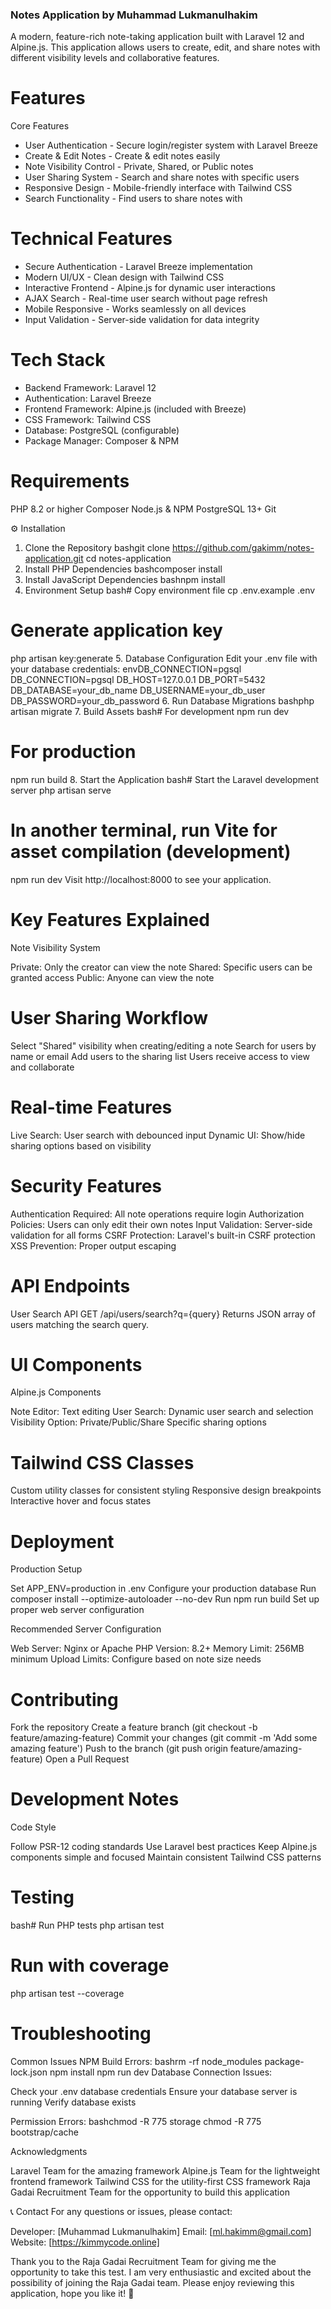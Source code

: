 ### Notes Application by Muhammad Lukmanulhakim
A modern, feature-rich note-taking application built with Laravel 12 and Alpine.js. This application allows users to create, edit, and share notes with different visibility levels and collaborative features.

# Features
Core Features

- User Authentication - Secure login/register system with Laravel Breeze
- Create & Edit Notes - Create & edit notes easily
- Note Visibility Control - Private, Shared, or Public notes
- User Sharing System - Search and share notes with specific users
- Responsive Design - Mobile-friendly interface with Tailwind CSS
- Search Functionality - Find users to share notes with

# Technical Features

- Secure Authentication - Laravel Breeze implementation
- Modern UI/UX - Clean design with Tailwind CSS
- Interactive Frontend - Alpine.js for dynamic user interactions
- AJAX Search - Real-time user search without page refresh
- Mobile Responsive - Works seamlessly on all devices
- Input Validation - Server-side validation for data integrity

# Tech Stack

- Backend Framework: Laravel 12
- Authentication: Laravel Breeze
- Frontend Framework: Alpine.js (included with Breeze)
- CSS Framework: Tailwind CSS
- Database: PostgreSQL (configurable)
- Package Manager: Composer & NPM

# Requirements

PHP 8.2 or higher
Composer
Node.js & NPM
PostgreSQL 13+
Git

⚙️ Installation
1. Clone the Repository
bashgit clone https://github.com/gakimm/notes-application.git
cd notes-application
2. Install PHP Dependencies
bashcomposer install
3. Install JavaScript Dependencies
bashnpm install
4. Environment Setup
bash# Copy environment file
cp .env.example .env

# Generate application key
php artisan key:generate
5. Database Configuration
Edit your .env file with your database credentials:
envDB_CONNECTION=pgsql
DB_CONNECTION=pgsql
DB_HOST=127.0.0.1
DB_PORT=5432
DB_DATABASE=your_db_name
DB_USERNAME=your_db_user
DB_PASSWORD=your_db_password
6. Run Database Migrations
bashphp artisan migrate
7. Build Assets
bash# For development
npm run dev

# For production
npm run build
8. Start the Application
bash# Start the Laravel development server
php artisan serve

# In another terminal, run Vite for asset compilation (development)
npm run dev
Visit http://localhost:8000 to see your application.

# Key Features Explained
Note Visibility System

Private: Only the creator can view the note
Shared: Specific users can be granted access
Public: Anyone can view the note

# User Sharing Workflow

Select "Shared" visibility when creating/editing a note
Search for users by name or email
Add users to the sharing list
Users receive access to view and collaborate

# Real-time Features

Live Search: User search with debounced input
Dynamic UI: Show/hide sharing options based on visibility

# Security Features

Authentication Required: All note operations require login
Authorization Policies: Users can only edit their own notes
Input Validation: Server-side validation for all forms
CSRF Protection: Laravel's built-in CSRF protection
XSS Prevention: Proper output escaping

# API Endpoints
User Search API
GET /api/users/search?q={query}
Returns JSON array of users matching the search query.

# UI Components
Alpine.js Components

Note Editor: Text editing 
User Search: Dynamic user search and selection
Visibility Option: Private/Public/Share Specific sharing options

# Tailwind CSS Classes

Custom utility classes for consistent styling
Responsive design breakpoints
Interactive hover and focus states

# Deployment
Production Setup

Set APP_ENV=production in .env
Configure your production database
Run composer install --optimize-autoloader --no-dev
Run npm run build
Set up proper web server configuration

Recommended Server Configuration

Web Server: Nginx or Apache
PHP Version: 8.2+
Memory Limit: 256MB minimum
Upload Limits: Configure based on note size needs

# Contributing

Fork the repository
Create a feature branch (git checkout -b feature/amazing-feature)
Commit your changes (git commit -m 'Add some amazing feature')
Push to the branch (git push origin feature/amazing-feature)
Open a Pull Request

# Development Notes
Code Style

Follow PSR-12 coding standards
Use Laravel best practices
Keep Alpine.js components simple and focused
Maintain consistent Tailwind CSS patterns

# Testing
bash# Run PHP tests
php artisan test

# Run with coverage
php artisan test --coverage
# Troubleshooting
Common Issues
NPM Build Errors:
bashrm -rf node_modules package-lock.json
npm install
npm run dev
Database Connection Issues:

Check your .env database credentials
Ensure your database server is running
Verify database exists

Permission Errors:
bashchmod -R 775 storage
chmod -R 775 bootstrap/cache

Acknowledgments

Laravel Team for the amazing framework
Alpine.js Team for the lightweight frontend framework
Tailwind CSS for the utility-first CSS framework
Raja Gadai Recruitment Team for the opportunity to build this application

📞 Contact
For any questions or issues, please contact:

Developer: [Muhammad Lukmanulhakim]
Email: [ml.hakimm@gmail.com]
Website: [https://kimmycode.online]


Thank you to the Raja Gadai Recruitment Team for giving me the opportunity to take this test. I am very enthusiastic and excited about the possibility of joining the Raja Gadai team. Please enjoy reviewing this application, hope you like it! 🙏